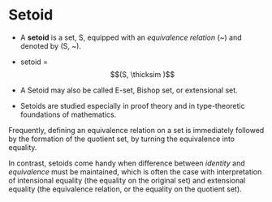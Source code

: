 # Setoid

* A **setoid** is a set, S, 
equipped with an *equivalence relation* (~) 
and denoted by (S, ~).

* setoid = $$(S, \thicksim )$$

* A Setoid may also be called E-set, Bishop set, or extensional set.

* Setoids are studied especially in proof theory and in type-theoretic foundations of mathematics.

Frequently, defining an equivalence relation on a set is immediately followed by the formation of the quotient set, by turning the equivalence into equality.

In contrast, setoids come handy when difference between *identity* and *equivalence* must be maintained, which is often the case with interpretation of intensional equality (the equality on the original set) and extensional equality (the equivalence relation, or the equality on the quotient set).
